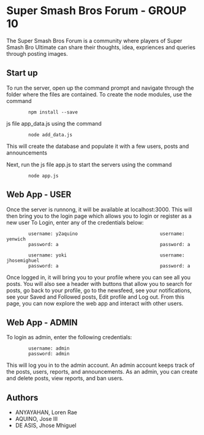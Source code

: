# Super Smash Bros Forum - GROUP 10
The Super Smash Bros Forum is a community where players of Super Smash Bro Ultimate can share their thoughts, idea, expriences and queries through posting images.

## Start up
To run the server, open up the command prompt and navigate through the folder where the files are contained. To create the node modules, use the command 

            npm install --save

js file app_data.js using the command

            node add_data.js
This will create the database and populate it with a few users, posts and announcements

Next, run the js file app.js to start the servers using the command

            node app.js
## Web App - USER
Once the server is runnong, it will be available at localhost:3000. This will then bring you to the login page which allows you to login or register as a new user
To Login, enter any of the credentials below:

            username: y2aquino                              username: yenwich
            password: a                                     password: a
            
            username: yoki                                  username: jhosemighuel
            password: a                                     password: a

Once logged in, it will bring you to your profile where you can see all you posts. You will also see a header with buttons that allow you to search for posts, go back to your profile, go to the newsfeed, see your notifications, see your Saved and Followed posts, Edit profile and Log out. From this page, you can now explore the web app and interact with other users.

## Web App - ADMIN
To login as admin, enter the following credentials:

            username: admin
            password: admin
            
This will log you in to the admin account. An admin account keeps track of the posts, users, reports, and announcements. As an admin, you can create and delete posts, view reports, and ban users.

## Authors
- ANYAYAHAN, Loren Rae
- AQUINO, Jose III
- DE ASIS, Jhose Mhiguel
